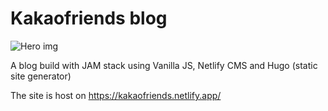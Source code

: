 # Kakaofriends blog

![Hero img](https://i.imgur.com/inlYesg.jpg)

A blog build with JAM stack using Vanilla JS, Netlify CMS and Hugo (static site generator)

The site is host on https://kakaofriends.netlify.app/

